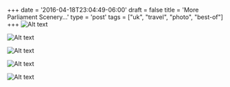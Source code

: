 +++
date = '2016-04-18T23:04:49-06:00'
draft = false
title = 'More Parliament Scenery...'
type = 'post'
tags = ["uk", "travel", "photo", "best-of"]
+++
![Alt text](https://julianwest.me/Blog/posts/images/big-ben-2016-1.JPG)

![Alt text](https://julianwest.me/Blog/posts/images/big-ben-2016-2.JPG)

![Alt text](https://julianwest.me/Blog/posts/images/big-ben-2016-3.JPG)

![Alt text](https://julianwest.me/Blog/posts/images/big-ben-2016-4.JPG)

![Alt text](https://julianwest.me/Blog/posts/images/big-ben-2016-5.JPG)